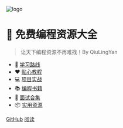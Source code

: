 <!-- _coverpage.md -->

![logo](_media/icon.svg)

# 💎 免费编程资源大全

> 让天下编程资源不再难找！By QiuLingYan

- 🚄 [学习路线](./学习路线/README.md)
- ❤️ [贴心教程](./贴心教程/README.md)
- 💻 [项目实战](./项目实战/README.md)
- 📚 [编程书籍](./编程书籍/README.md)
- 🙎 [面试合集](./面试合集/README.md)
- 📦 [实用资源](./实用资源/README.md)

[GitHub](https://github.com/Qiu-LingYan/programming)
[阅读](README.md)

